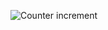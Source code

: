 ![Counter increment](https://svg.wavedrom.com/github/doquynh2k7/cocotb/tree/main/mini/counter/wave/counter.json5)

